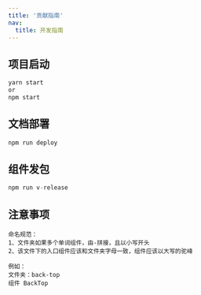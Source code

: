 ```yaml
---
title: '贡献指南'
nav:
  title: 开发指南
---
```


## 项目启动

```js
yarn start
or
npm start
```

## 文档部署

```js
npm run deploy
```

## 组件发包

```js
npm run v-release
```

## 注意事项

```
命名规范：
1、文件夹如果多个单词组件，由-拼接，且以小写开头
2、该文件下的入口组件应该和文件夹字母一致，组件应该以大写的驼峰

例如：
文件夹：back-top
组件 BackTop
```
